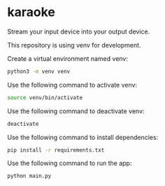 # karaoke

Stream your input device into your output device.

This repository is using venv for development.

Create a virtual environment named venv:

```bash
python3 -m venv venv
```

Use the following command to activate venv:

```bash
source venv/bin/activate
```

Use the following command to deactivate venv:

```bash
deactivate
```

Use the following command to install dependencies:

```bash
pip install -r requirements.txt
```

Use the following command to run the app:

```bash
python main.py
```
